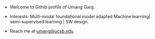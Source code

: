 - Welcome to Githib profile of Umang Garg.
- Interests: Multi-modal foundational model adapted Machine learning| semi-supervised learning | SW design.

- Reach me at umang@ucsb.edu

<!---
umang-garg21/umang-garg21 is a ✨ special ✨ repository because its `README.md` (this file) appears on your GitHub profile.
You can click the Preview link to take a look at your changes.
--->
